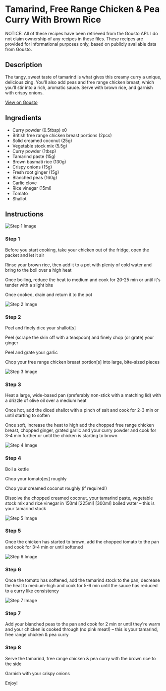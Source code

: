 # Tamarind, Free Range Chicken & Pea Curry With Brown Rice

NOTICE: All of these recipes have been retrieved from the Gousto API. I do not claim ownership of any recipes in these files. These recipes are provided for informational purposes only, based on publicly available data from Gousto.

## Description

The tangy, sweet taste of tamarind is what gives this creamy curry a unique, delicious zing. You'll also add peas and free range chicken breast, which you'll stir into a rich, aromatic sauce. Serve with brown rice, and garnish with crispy onions. 

[View on Gousto](https://www.gousto.co.uk/recipes/cookbook/tamarind-free-range-chicken-pea-curry-with-brown-rice)

## Ingredients

- Curry powder (0.5tbsp) x0
- British free range chicken breast portions (2pcs)
- Solid creamed coconut (25g)
- Vegetable stock mix (5.5g)
- Curry powder (1tbsp)
- Tamarind paste (15g)
- Brown basmati rice (130g)
- Crispy onions (15g)
- Fresh root ginger (15g)
- Blanched peas (160g)
- Garlic clove
- Rice vinegar (15ml)
- Tomato
- Shallot

## Instructions

![Step 1 Image](https://production-media.gousto.co.uk/cms/recipe-step-image/Step-1-3-1699355744543-x200.jpg)

### Step 1

Before you start cooking, take your chicken out of the fridge, open the packet and let it air

Rinse your brown rice, then add it to a pot with plenty of cold water and bring to the boil over a high heat

Once boiling, reduce the heat to medium and cook for 20-25 min or until it's tender with a slight bite

Once cooked, drain and return it to the pot

![Step 2 Image](https://production-media.gousto.co.uk/cms/recipe-step-image/step-2-3-1699355751502-x200.jpg)

### Step 2

Peel and finely dice your shallot[s]

Peel (scrape the skin off with a teaspoon) and finely chop (or grate) your ginger

Peel and grate your garlic

Chop your free range chicken breast portion[s] into large, bite-sized pieces

![Step 3 Image](https://production-media.gousto.co.uk/cms/recipe-step-image/step-3-3-1699355759854-x200.jpg)

### Step 3

Heat a large, wide-based pan (preferably non-stick with a matching lid) with a drizzle of olive oil over a medium heat

Once hot, add the diced shallot with a pinch of salt and cook for 2-3 min or until starting to soften

Once soft, increase the heat to high add the chopped free range chicken breast, chopped ginger, grated garlic and your curry powder and cook for 3-4 min further or until the chicken is starting to brown

![Step 4 Image](https://production-media.gousto.co.uk/cms/recipe-step-image/Step-4-3-1699355773105-x200.jpg)

### Step 4

Boil a kettle

Chop your tomato[es]<span class="text-danger"> </span>roughly

Chop your creamed coconut roughly (if required!)

Dissolve the chopped creamed coconut, your tamarind paste, vegetable stock mix and rice vinegar in 150ml <span class="text-purple">[225ml]</span><span class="text-danger"> [300ml]</span> boiled water – this is your tamarind stock

![Step 5 Image](https://production-media.gousto.co.uk/cms/recipe-step-image/step-5-3-1699355784423-x200.jpg)

### Step 5

Once the chicken has started to brown, add the chopped tomato to the pan and cook for 3-4 min or until softened

![Step 6 Image](https://production-media.gousto.co.uk/cms/recipe-step-image/step-6-3-1699355789484-x200.jpg)

### Step 6

Once the tomato has softened, add the tamarind stock to the pan, decrease the heat to medium-high and cook for 5-6 min until the sauce has reduced to a curry like consistency

![Step 7 Image](https://production-media.gousto.co.uk/cms/recipe-step-image/step-7-3-1699355793407-x200.jpg)

### Step 7

Add your blanched peas to the pan and cook for 2 min or until they're warm and your chicken is cooked through (no pink meat!) – this is your tamarind, free range chicken & pea curry

### Step 8

Serve the tamarind, free range chicken & pea curry with the brown rice to the side

Garnish with your crispy onions

Enjoy!

